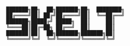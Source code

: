 <pre>
███████╗██╗  ██╗███████╗██╗  ████████╗
██╔════╝██║ ██╔╝██╔════╝██║  ╚══██╔══╝
███████╗█████╔╝ █████╗  ██║     ██║
╚════██║██╔═██╗ ██╔══╝  ██║     ██║
███████║██║  ██╗███████╗███████╗██║
╚══════╝╚═╝  ╚═╝╚══════╝╚══════╝╚═╝
</pre>

